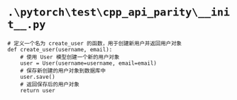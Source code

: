 # `.\pytorch\test\cpp_api_parity\__init__.py`

```
# 定义一个名为 create_user 的函数，用于创建新用户并返回用户对象
def create_user(username, email):
    # 使用 User 模型创建一个新的用户对象
    user = User(username=username, email=email)
    # 保存新创建的用户对象到数据库中
    user.save()
    # 返回保存后的用户对象
    return user
```